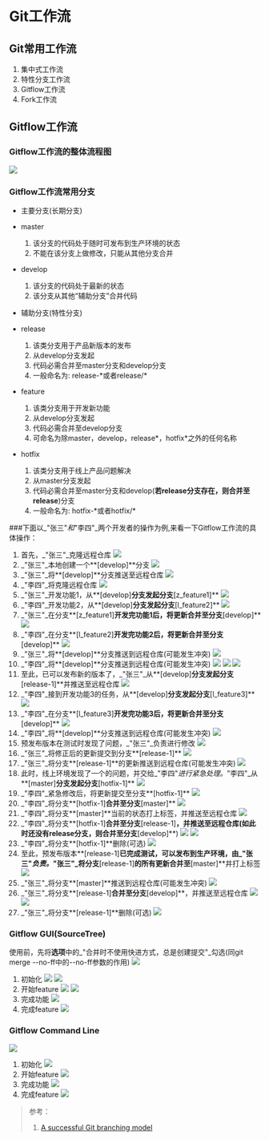# Git工作流
## Git常用工作流
1. 集中式工作流
2. 特性分支工作流
3. Gitflow工作流
4. Fork工作流

## Gitflow工作流
### Gitflow工作流的整体流程图
![](pic/gitflow/gitflow.jpg)

### Gitflow工作流常用分支
* 主要分支(长期分支)
 * master
     1. 该分支的代码处于随时可发布到生产环境的状态
     2. 不能在该分支上做修改，只能从其他分支合并
 * develop
     1. 该分支的代码处于最新的状态
     2. 该分支从其他“辅助分支”合并代码

* 辅助分支(特性分支)
 * release
     1. 该类分支用于产品新版本的发布
     2. 从develop分支发起
     3. 代码必需合并至master分支和develop分支
     4. 一般命名为: release-\*或者release/\*
 * feature
     1. 该类分支用于开发新功能
     2. 从develop分支发起
     3. 代码必需合并至develop分支
     4. 可命名为除master，develop，release*，hotfix*之外的任何名称
 * hotfix
     1. 该类分支用于线上产品问题解决
     2. 从master分支发起
     3. 代码必需合并至master分支和develop(**若release分支存在，则合并至release**)分支
     4. 一般命名为: hotfix-\*或者hotfix/\*

###下面以_"张三"_和_"李四"_两个开发者的操作为例,来看一下Gitflow工作流的具体操作：

 1. 首先，_"张三"_克隆远程仓库
![](pic/gitflow/clone_repository.jpg)
 2. _"张三"_本地创建一个**[develop]**分支
![](pic/gitflow/branch_develop.jpg)
 3. _"张三"_将**[develop]**分支推送至远程仓库
![](pic/gitflow/push_develop_init.jpg)
 4. _"李四"_将克隆远程仓库
![](pic/gitflow/clone_repository2.jpg)
 5. _"张三"_开发功能1，从**[develop]**分支发起分支**[z_feature1]**
![](pic/gitflow/z_feature1_init.jpg)
 6. _"李四"_开发功能2，从**[develop]**分支发起分支**[l_feature2]**
![](pic/gitflow/l_feature2_init.jpg)
 7. _"张三"_在分支**[z_feature1]**开发完功能1后，将更新合并至分支**[develop]**
![](pic/gitflow/z_feature1_merge.jpg)
 8. _"李四"_在分支**[l_feature2]**开发完功能2后，将更新合并至分支**[develop]**
![](pic/gitflow/l_feature2_merge.jpg)
 9. _"张三"_将**[develop]**分支推送到远程仓库(可能发生冲突)
![](pic/gitflow/z_feature1_push.jpg)
 10. _"李四"_将**[develop]**分支推送到远程仓库(可能发生冲突)
![](pic/gitflow/l_feature2_push1.jpg)
![](pic/gitflow/l_feature2_push2.jpg)
![](pic/gitflow/l_feature2_push3.jpg)
 11. 至此，已可以发布新的版本了，_"张三"_从**[develop]**分支发起分支**[release-1]**并推送至远程仓库
![](pic/gitflow/release1_init.jpg)
 12. _"李四"_接到开发功能3的任务，从**[develop]**分支发起分支**[l_feature3]**
![](pic/gitflow/l_feature3_init.jpg)
 13. _"李四"_在分支**[l_feature3]**开发完功能3后，将更新合并至分支**[develop]**
![](pic/gitflow/l_feature3_merge.jpg)
 14. _"李四"_将**[develop]**分支推送到远程仓库(可能发生冲突)
![](pic/gitflow/l_feature3_push.jpg)
 15. 预发布版本在测试时发现了问题，_"张三"_负责进行修改
![](pic/gitflow/release1_fix1.jpg)
 16. _"张三"_将修正后的更新提交到分支**[release-1]**
![](pic/gitflow/release1_fix2.jpg)
 17. _"张三"_将分支**[release-1]**的更新推送到远程仓库(可能发生冲突)
![](pic/gitflow/release1_fix3.jpg)
 18. 此时，线上环境发现了一个的问题，并交给_"李四"_进行紧急处理。_"李四"_从**[master]**分支发起分支**[hotfix-1]**
![](pic/gitflow/hotfix1_init.jpg)
 19. _"李四"_紧急修改后，将更新提交至分支**[hotfix-1]**
![](pic/gitflow/hotfix1_fix1.jpg)
 20. _"李四"_将分支**[hotfix-1]**合并至分支**[master]**
![](pic/gitflow/hotfix1_fix2.jpg)
 21. _"李四"_将分支**[master]**当前的状态打上标签，并推送至远程仓库
 ![](pic/gitflow/hotfix1_fix3.jpg)
 22. _"李四"_将分支**[hotfix-1]**合并至分支**[release-1]**，并推送至远程仓库(如此时还没有release分支，则合并至分支**[develop]**)
 ![](pic/gitflow/hotfix1_fix4.jpg)
 ![](pic/gitflow/hotfix1_fix5.jpg)
 23. _"李四"_将分支**[hotfix-1]**删除(可选)
 ![](pic/gitflow/hotfix1_fix6.jpg)
 24. 至此，预发布版本**[release-1]**已完成测试，可以发布到生产环境，由_"张三"_负责。_"张三"_将分支**[release-1]**的所有更新合并至**[master]**并打上标签
![](pic/gitflow/release1_merge.jpg)
 25. _"张三"_将分支**[master]**推送到远程仓库(可能发生冲突)
![](pic/gitflow/release1_push.jpg)
 26. _"张三"_将分支**[release-1]**合并至分支**[develop]**，并推送至远程仓库
 ![](pic/gitflow/release1_merge_develop1.jpg)
 ![](pic/gitflow/release1_merge_develop2.jpg)
 26. _"张三"_将分支**[release-1]**删除(可选)
 ![](pic/gitflow/release1_delete.jpg)

### Gitflow GUI(SourceTree)
使用前，先将**选项**中的_"合并时不使用快进方式，总是创建提交"_勾选(同git merge --no-ff中的--no-ff参数的作用)
![](pic/gitflow/source_tree_config1.jpg)

 1. 初始化
    ![](pic/gitflow/source_tree_1.jpg)
    ![](pic/gitflow/source_tree_2.jpg)
 2. 开始feature
    ![](pic/gitflow/source_tree_3.jpg)
    ![](pic/gitflow/source_tree_4.jpg)
 3. 完成功能
    ![](pic/gitflow/source_tree_5.jpg)
 4. 完成feature
    ![](pic/gitflow/source_tree_6.jpg)

### Gitflow Command Line
![](pic/gitflow/git-flow-commands.png)

 1. 初始化
    ![](pic/gitflow/git_flow_init_1.jpg)
 2. 开始feature
    ![](pic/gitflow/git_flow_feature_start.jpg)
 3. 完成功能
    ![](pic/gitflow/git_flow_feature_commit.jpg)
 4. 完成feature
    ![](pic/gitflow/git_flow_feature_finish.jpg)

> 参考：
> 1. [A successful Git branching model](http://nvie.com/posts/a-successful-git-branching-model/)